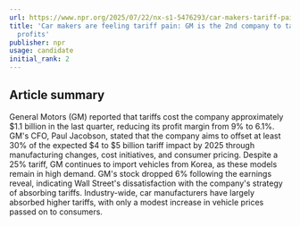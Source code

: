 ```yaml
---
url: https://www.npr.org/2025/07/22/nx-s1-5476293/car-makers-tariff-pain-general-motors-profits
title: 'Car makers are feeling tariff pain: GM is the 2nd company to take a hit to
  profits'
publisher: npr
usage: candidate
initial_rank: 2
---
```

## Article summary
General Motors (GM) reported that tariffs cost the company approximately $1.1 billion in the last quarter, reducing its profit margin from 9% to 6.1%. GM's CFO, Paul Jacobson, stated that the company aims to offset at least 30% of the expected $4 to $5 billion tariff impact by 2025 through manufacturing changes, cost initiatives, and consumer pricing. Despite a 25% tariff, GM continues to import vehicles from Korea, as these models remain in high demand. GM's stock dropped 6% following the earnings reveal, indicating Wall Street's dissatisfaction with the company's strategy of absorbing tariffs. Industry-wide, car manufacturers have largely absorbed higher tariffs, with only a modest increase in vehicle prices passed on to consumers.
